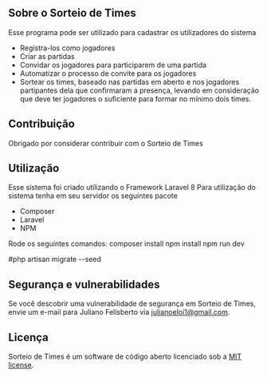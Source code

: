 ## Sobre o Sorteio de Times
Esse programa pode ser utilizado para cadastrar os utilizadores do sistema

- Registra-los  como jogadores
- Criar as partidas
- Convidar os jogadores para participarem de uma partida
- Automatizar o processo de convite para os jogadores
- Sortear os times, baseado nas partidas em aberto e nos jogadores partipantes dela que confirmaram a presença, levando em consideração que deve ter jogadores o suficiente para formar no mínimo dois times.

## Contribuição
Obrigado por considerar contribuir com o Sorteio de Times

## Utilização
Esse sistema foi criado utilizando o Framework Laravel 8
Para utilização do sistema tenha em seu servidor os seguintes pacote
- Composer
- Laravel
- NPM

Rode os seguintes comandos:
composer install
npm install
npm run dev

#php artisan migrate --seed

## Segurança e vulnerabilidades

Se você descobrir uma vulnerabilidade de segurança em Sorteio de Times, envie um e-mail para
Juliano Felisberto via [julianoeloi1@gmail.com](mailto:julianoeloi1@gmail.com).

## Licença
Sorteio de Times é um software de código aberto licenciado sob a [MIT license](https://opensource.org/licenses/MIT).
